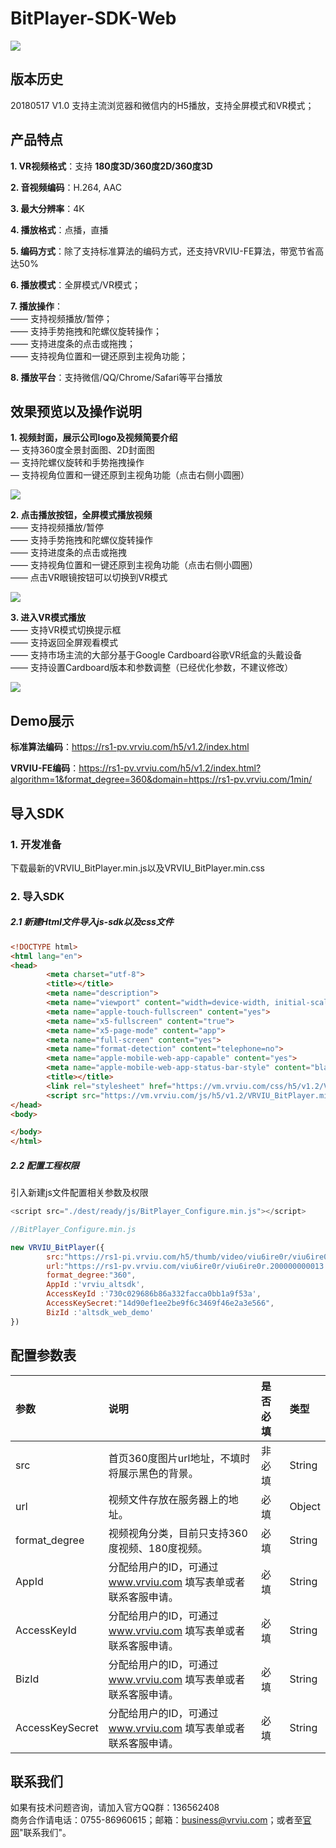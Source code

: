 # BitPlayer-SDK-Web

[![](https://img.shields.io/badge/Powered%20by-vrviu.com-brightgreen.svg)](https://vrviu.com)

## 版本历史
 20180517   V1.0   支持主流浏览器和微信内的H5播放，支持全屏模式和VR模式；  
 
## 产品特点
**1. VR视频格式**：支持 **180度3D/360度2D/360度3D** 

**2. 音视频编码**：H.264, AAC  

**3. 最大分辨率**：4K

**4. 播放格式**：点播，直播

**5. 编码方式**：除了支持标准算法的编码方式，还支持VRVIU-FE算法，带宽节省高达50%

**6. 播放模式**：全屏模式/VR模式；

**7. 播放操作**：  
—— 支持视频播放/暂停；  
—— 支持手势拖拽和陀螺仪旋转操作；  
—— 支持进度条的点击或拖拽；  
—— 支持视角位置和一键还原到主视角功能；  

**8. 播放平台**：支持微信/QQ/Chrome/Safari等平台播放

## 效果预览以及操作说明
**1.  视频封面，展示公司logo及视频简要介绍**  
— 支持360度全景封面图、2D封面图  
— 支持陀螺仪旋转和手势拖拽操作  
— 支持视角位置和一键还原到主视角功能（点击右侧小圆圈）  

![](https://github.com/vrviu-sdk/VRVIU-BitPlayer-Demo-Web/blob/master/img/11.png)

**2.  点击播放按钮，全屏模式播放视频**  
——	支持视频播放/暂停  
——	支持手势拖拽和陀螺仪旋转操作  
—— 支持进度条的点击或拖拽  
——	支持视角位置和一键还原到主视角功能（点击右侧小圆圈）  
—— 点击VR眼镜按钮可以切换到VR模式  

![](https://github.com/vrviu-sdk/VRVIU-BitPlayer-Demo-Web/blob/master/img/12.png)

**3.  进入VR模式播放**  
—— 支持VR模式切换提示框  
—— 支持返回全屏观看模式  
—— 支持市场主流的大部分基于Google Cardboard谷歌VR纸盒的头戴设备  
—— 支持设置Cardboard版本和参数调整（已经优化参数，不建议修改）  

![](https://github.com/vrviu-sdk/VRVIU-BitPlayer-Demo-Web/blob/master/img/13.png)

## Demo展示

**标准算法编码**：https://rs1-pv.vrviu.com/h5/v1.2/index.html 

**VRVIU-FE编码**：https://rs1-pv.vrviu.com/h5/v1.2/index.html?algorithm=1&format_degree=360&domain=https://rs1-pv.vrviu.com/1min/
 

## 导入SDK
### 1. 开发准备
下载最新的VRVIU_BitPlayer.min.js以及VRVIU_BitPlayer.min.css

### 2. 导入SDK
##### 2.1 新建Html文件导入js-sdk以及css文件
```html
<!DOCTYPE html>
<html lang="en">
<head>
        <meta charset="utf-8">
        <title></title>
        <meta name="description">
        <meta name="viewport" content="width=device-width, initial-scale=1.0, maximum-scale=1.0, user-scalable=no">
        <meta name="apple-touch-fullscreen" content="yes">
        <meta name="x5-fullscreen" content="true">
        <meta name="x5-page-mode" content="app">  
        <meta name="full-screen" content="yes">
        <meta name="format-detection" content="telephone=no">
        <meta name="apple-mobile-web-app-capable" content="yes">
        <meta name="apple-mobile-web-app-status-bar-style" content="black-translucent" />
        <title></title>
        <link rel="stylesheet" href="https://vm.vrviu.com/css/h5/v1.2/VRVIU_BitPlayer.min.css">
        <script src="https://vm.vrviu.com/js/h5/v1.2/VRVIU_BitPlayer.min.js"></script>
</head>
<body>

</body>
</html>
```

##### 2.2 配置工程权限
引入新建js文件配置相关参数及权限

```javascript
<script src="./dest/ready/js/BitPlayer_Configure.min.js"></script>

//BitPlayer_Configure.min.js

new VRVIU_BitPlayer({
        src:"https://rs1-pi.vrviu.com/h5/thumb/video/viu6ire0r/viu6ire0r.200000000013.0.jpg",
        url:"https://rs1-pv.vrviu.com/viu6ire0r/viu6ire0r.200000000013.0.mp4",
        format_degree:"360",
        AppId :'vrviu_altsdk',
        AccessKeyId :'730c029686b86a332facca0bb1a9f53a',
        AccessKeySecret:"14d90ef1ee2be9f6c3469f46e2a3e566",
        BizId :'altsdk_web_demo'
})
```




## 配置参数表
 |参数|说明|是否必填|类型|
 |:---|:---|:---|:---|
 |src|首页360度图片url地址，不填时将展示黑色的背景。|非必填|String|
 |url|视频文件存放在服务器上的地址。|必填|Object|
 |format_degree|视频视角分类，目前只支持360度视频、180度视频。|必填|String|
 |AppId|分配给用户的ID，可通过 www.vrviu.com 填写表单或者联系客服申请。|必填|String|
 |AccessKeyId|分配给用户的ID，可通过 www.vrviu.com 填写表单或者联系客服申请。|必填|String|
 |BizId|分配给用户的ID，可通过 www.vrviu.com 填写表单或者联系客服申请。|必填|String|
 |AccessKeySecret|分配给用户的ID，可通过 www.vrviu.com 填写表单或者联系客服申请。|必填|String

## 联系我们
 如果有技术问题咨询，请加入官方QQ群：136562408  
 商务合作请电话：0755-86960615；邮箱：business@vrviu.com；或者至[官网](http://www.vrviu.com)"联系我们"。  

